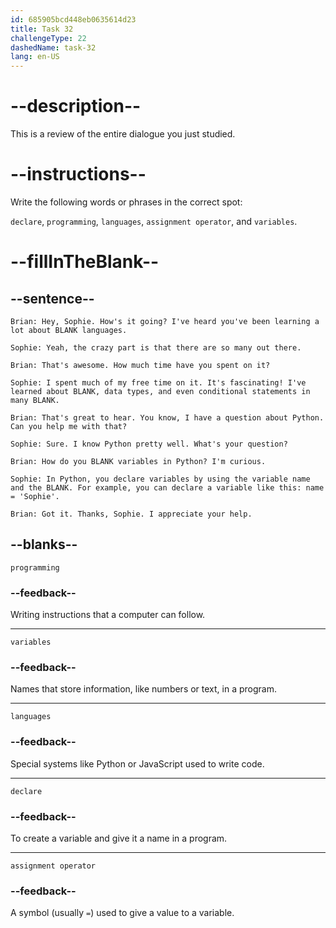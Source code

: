 ```yaml
---
id: 685905bcd448eb0635614d23
title: Task 32
challengeType: 22
dashedName: task-32
lang: en-US
---
```


<!-- REVIEW -->

# --description--

This is a review of the entire dialogue you just studied.

# --instructions--

Write the following words or phrases in the correct spot:

`declare`, `programming`, `languages`, `assignment operator`, and `variables`.

# --fillInTheBlank--

## --sentence--

`Brian: Hey, Sophie. How's it going? I've heard you've been learning a lot about BLANK languages.`

`Sophie: Yeah, the crazy part is that there are so many out there.`

`Brian: That's awesome. How much time have you spent on it?`

`Sophie: I spent much of my free time on it. It's fascinating! I've learned about BLANK, data types, and even conditional statements in many BLANK.`

`Brian: That's great to hear. You know, I have a question about Python. Can you help me with that?`

`Sophie: Sure. I know Python pretty well. What's your question?`

`Brian: How do you BLANK variables in Python? I'm curious.`

`Sophie: In Python, you declare variables by using the variable name and the BLANK. For example, you can declare a variable like this: name = 'Sophie'.`

`Brian: Got it. Thanks, Sophie. I appreciate your help.`

## --blanks--

`programming`

### --feedback--

Writing instructions that a computer can follow.

---

`variables`

### --feedback--

Names that store information, like numbers or text, in a program.

---

`languages`

### --feedback--

Special systems like Python or JavaScript used to write code.

---

`declare`

### --feedback--

To create a variable and give it a name in a program.

---

`assignment operator`

### --feedback--

A symbol (usually `=`) used to give a value to a variable.

